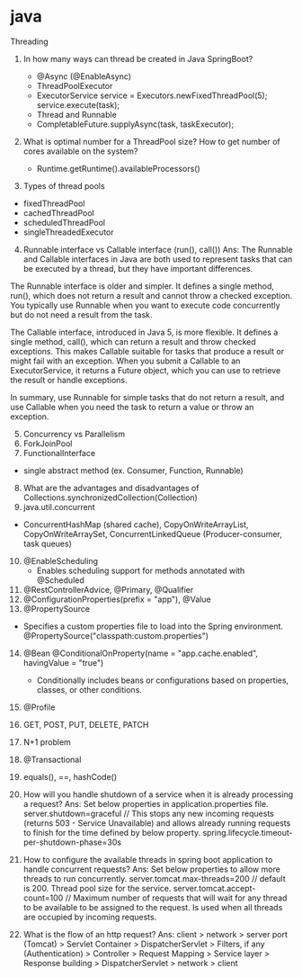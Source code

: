 # java
Threading

1. In how many ways can thread be created in Java SpringBoot?
    - @Async (@EnableAsync)
    - ThreadPoolExecutor
    - ExecutorService service = Executors.newFixedThreadPool(5); service.execute(task);
    - Thread and Runnable
    - CompletableFuture.supplyAsync(task, taskExecutor);
  
2. What is optimal number for a ThreadPool size? How to get number of cores available on the system?
   - Runtime.getRuntime().availableProcessors()
3. Types of thread pools
  - fixedThreadPool
  - cachedThreadPool
  - scheduledThreadPool
  - singleThreadedExecutor
4. Runnable interface vs Callable interface (run(), call())
Ans:
The Runnable and Callable interfaces in Java are both used to represent tasks that can be executed by a thread, but they have important differences.

The Runnable interface is older and simpler. It defines a single method, run(), which does not return a result and cannot throw a checked exception. You typically use Runnable when you want to execute code concurrently but do not need a result from the task.

The Callable interface, introduced in Java 5, is more flexible. It defines a single method, call(), which can return a result and throw checked exceptions. This makes Callable suitable for tasks that produce a result or might fail with an exception. When you submit a Callable to an ExecutorService, it returns a Future object, which you can use to retrieve the result or handle exceptions.

In summary, use Runnable for simple tasks that do not return a result, and use Callable when you need the task to return a value or throw an exception.

5. Concurrency vs Parallelism
6. ForkJoinPool
7. FunctionalInterface
  - single abstract method (ex. Consumer, Function, Runnable)
8. What are the advantages and disadvantages of Collections.synchronizedCollection(Collection<T>)
9. java.util.concurrent
  - ConcurrentHashMap (shared cache), 
  CopyOnWriteArrayList, CopyOnWriteArraySet, ConcurrentLinkedQueue (Producer-consumer, task queues)
10. @EnableScheduling
    - Enables scheduling support for methods annotated with @Scheduled
11. @RestControllerAdvice, @Primary, @Qualifier
12. @ConfigurationProperties(prefix = "app"), @Value
13. @PropertySource
  - Specifies a custom properties file to load into the Spring environment. @PropertySource("classpath:custom.properties")
14. @Bean @ConditionalOnProperty(name = "app.cache.enabled", havingValue = "true")
    - Conditionally includes beans or configurations based on properties, classes, or other conditions.
15. @Profile
16. GET, POST, PUT, DELETE, PATCH
17. N+1 problem
18. @Transactional
19. equals(), ==, hashCode()
20. How will you handle shutdown of a service when it is already processing a request?
Ans:
Set below properties in application.properties file.
server.shutdown=graceful // This stops any new incoming requests (returns 503 - Service Unavailable) and allows already running requests to finish for the time defined by below property.
spring.lifecycle.timeout-per-shutdown-phase=30s

21. How to configure the available threads in spring boot application to handle concurrent requests?
Ans: Set below properties to allow more threads to run concurrently.
server.tomcat.max-threads=200    // default is 200. Thread pool size for the service.
server.tomcat.accept-count=100    // Maximum number of requests that will wait for any thread to be available to be assigned to the request. Is used when all threads are occupied by incoming requests.

22. What is the flow of an http request?
Ans: client > network > server port (Tomcat) > Servlet Container > DispatcherServlet > Filters, if any (Authentication) > Controller > Request Mapping > Service layer > Response building > DispatcherServlet > network > client

